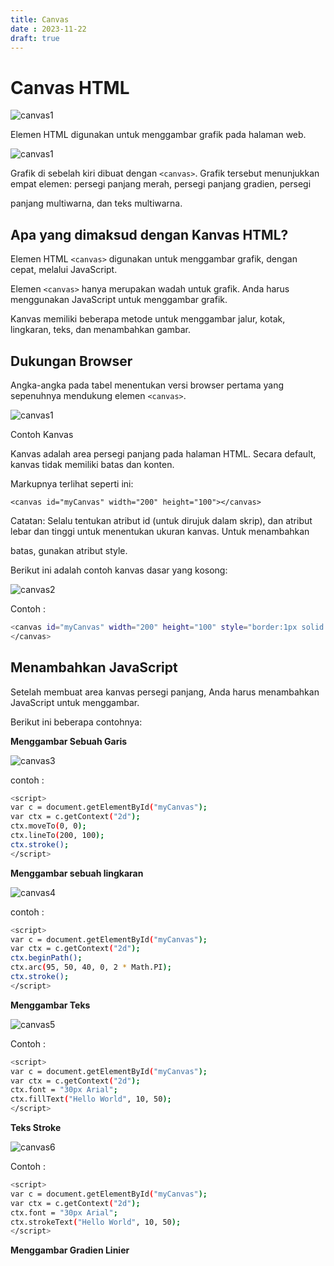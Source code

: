 ```yaml
---
title: Canvas
date : 2023-11-22
draft: true
---
```


# Canvas HTML

![canvas1](https://github.com/uin-unit/docs-html/blob/main/images/canvas1.png)

Elemen HTML <canvas> digunakan untuk menggambar grafik pada halaman web.

![canvas1](https://github.com/uin-unit/docs-html/blob/main/images/canvas1.png)

Grafik di sebelah kiri dibuat dengan `<canvas>`. Grafik tersebut menunjukkan empat elemen: persegi panjang merah, persegi panjang gradien, persegi 

panjang multiwarna, dan teks multiwarna.

## Apa yang dimaksud dengan Kanvas HTML?

Elemen HTML `<canvas>` digunakan untuk menggambar grafik, dengan cepat, melalui JavaScript.

Elemen `<canvas>` hanya merupakan wadah untuk grafik. Anda harus menggunakan JavaScript untuk menggambar grafik.

Kanvas memiliki beberapa metode untuk menggambar jalur, kotak, lingkaran, teks, dan menambahkan gambar.

## Dukungan Browser

Angka-angka pada tabel menentukan versi browser pertama yang sepenuhnya mendukung elemen `<canvas>`.

![canvas1](https://github.com/uin-unit/docs-html/blob/main/images/audio1.png)

Contoh Kanvas

Kanvas adalah area persegi panjang pada halaman HTML. Secara default, kanvas tidak memiliki batas dan konten.

Markupnya terlihat seperti ini:

`<canvas id="myCanvas" width="200" height="100"></canvas>`

Catatan: Selalu tentukan atribut id (untuk dirujuk dalam skrip), dan atribut lebar dan tinggi untuk menentukan ukuran kanvas. Untuk menambahkan 

batas, gunakan atribut style.

Berikut ini adalah contoh kanvas dasar yang kosong:

![canvas2](https://github.com/uin-unit/docs-html/blob/main/images/canvas2.png)

Contoh :

```sh
<canvas id="myCanvas" width="200" height="100" style="border:1px solid #000000;">
</canvas>
```

## Menambahkan JavaScript

Setelah membuat area kanvas persegi panjang, Anda harus menambahkan JavaScript untuk menggambar.

Berikut ini beberapa contohnya:

**Menggambar Sebuah Garis**

![canvas3](https://github.com/uin-unit/docs-html/blob/main/images/canvas3.png)

contoh : 
```sh
<script>
var c = document.getElementById("myCanvas");
var ctx = c.getContext("2d");
ctx.moveTo(0, 0);
ctx.lineTo(200, 100);
ctx.stroke();
</script>
```

**Menggambar sebuah lingkaran**

![canvas4](https://github.com/uin-unit/docs-html/blob/main/images/canvas4.png)

contoh : 
```sh
<script>
var c = document.getElementById("myCanvas");
var ctx = c.getContext("2d");
ctx.beginPath();
ctx.arc(95, 50, 40, 0, 2 * Math.PI);
ctx.stroke();
</script>
```

**Menggambar Teks**

![canvas5](https://github.com/uin-unit/docs-html/blob/main/images/canvas5.png)

Contoh : 
```sh
<script>
var c = document.getElementById("myCanvas");
var ctx = c.getContext("2d");
ctx.font = "30px Arial";
ctx.fillText("Hello World", 10, 50);
</script>
```

**Teks Stroke**

![canvas6](https://github.com/uin-unit/docs-html/blob/main/images/canvas6.png)

Contoh : 
```sh
<script>
var c = document.getElementById("myCanvas");
var ctx = c.getContext("2d");
ctx.font = "30px Arial";
ctx.strokeText("Hello World", 10, 50);
</script>
```

**Menggambar Gradien Linier**

